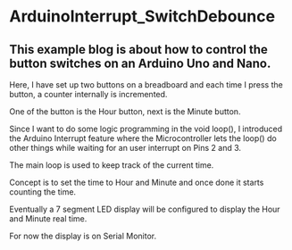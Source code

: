 # ArduinoInterrupt_SwitchDebounce
## This example blog is about how to control the button switches on an Arduino Uno and Nano.

Here, I have set up two buttons on a breadboard and each time I press the button, a counter internally is
incremented.

One of the button is the Hour button, next is the Minute button.

Since I want to do some logic programming in the void loop(), I introduced the Arduino Interrupt feature
where the Microcontroller lets the loop() do other things while waiting for an user interrupt on 
Pins 2 and 3.

The main loop is used to keep track of the current time.

Concept is to set the time to Hour and Minute and once done it starts counting the time.

Eventually a 7 segment LED display will be configured to display the Hour and Minute real time.

For now the display is on Serial Monitor.


